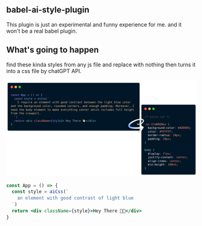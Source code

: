 ## babel-ai-style-plugin

This plugin is just an experimental and funny experience for me. and it won't be a real babel plugin.


## What's going to happen

find these kinda styles from any js file and replace with nothing then turns it into a css file by chatGPT API.

![image](./client/doc.png)

``` jsx
const App = () => {
  const style = aiCss(`
    an element with good contrast of light blue
  `)
  return <div className={style}>Hey There 👋🏻</div>
}

```


